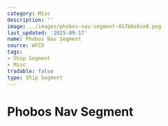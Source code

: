 ```yaml
---
category: Misc
description: ''
image: ../images/phobos-nav-segment-457b6e6ce8.png
last_updated: '2025-09-17'
name: Phobos Nav Segment
source: WFCD
tags:
- Ship Segment
- Misc
tradable: false
type: Ship Segment
---
```


# Phobos Nav Segment

